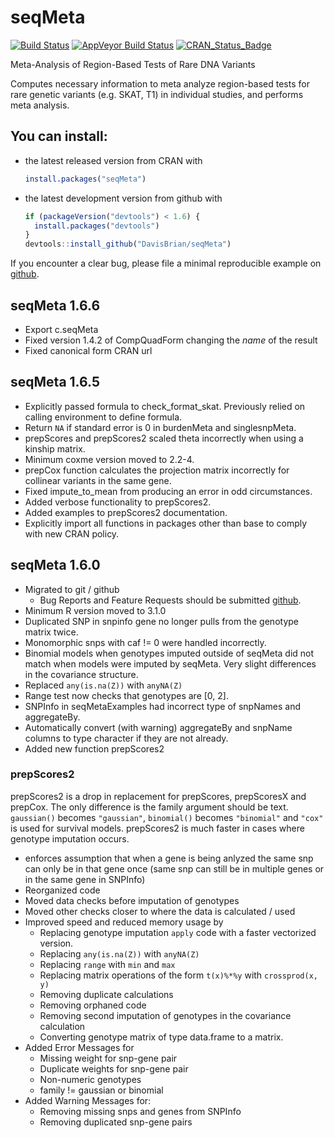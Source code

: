 <!-- README.md is generated from README.Rmd. Please edit that file -->
seqMeta
=======

[![Build Status](https://travis-ci.org/DavisBrian/seqMeta.svg?branch=master)](https://travis-ci.org/DavisBrian) [![AppVeyor Build Status](https://ci.appveyor.com/api/projects/status/github/DavisBrian/seqMeta?branch=master)](https://ci.appveyor.com/project/DavisBrian/seqMeta) [![CRAN\_Status\_Badge](http://www.r-pkg.org/badges/version/seqMeta)](https://CRAN.R-project.org/package=seqMeta)

Meta-Analysis of Region-Based Tests of Rare DNA Variants

Computes necessary information to meta analyze region-based tests for rare genetic variants (e.g. SKAT, T1) in individual studies, and performs meta analysis.

You can install:
----------------

-   the latest released version from CRAN with

    ``` r
    install.packages("seqMeta")
    ```

-   the latest development version from github with

    ``` r
    if (packageVersion("devtools") < 1.6) {
      install.packages("devtools")
    }
    devtools::install_github("DavisBrian/seqMeta")
    ```

If you encounter a clear bug, please file a minimal reproducible example on [github](https://github.com/DavisBrian/seqMeta/issues).

seqMeta 1.6.6
-------------

-   Export c.seqMeta
-   Fixed version 1.4.2 of CompQuadForm changing the *name* of the result
-   Fixed canonical form CRAN url

seqMeta 1.6.5
-------------

-   Explicitly passed formula to check\_format\_skat. Previously relied on calling environment to define formula.
-   Return `NA` if standard error is 0 in burdenMeta and singlesnpMeta.
-   prepScores and prepScores2 scaled theta incorrectly when using a kinship matrix.
-   Minimum coxme version moved to 2.2-4.
-   prepCox function calculates the projection matrix incorrectly for collinear variants in the same gene.
-   Fixed impute\_to\_mean from producing an error in odd circumstances.
-   Added verbose functionality to prepScores2.
-   Added examples to prepScores2 documentation.
-   Explicitly import all functions in packages other than base to comply with new CRAN policy.

seqMeta 1.6.0
-------------

-   Migrated to git / github
    -   Bug Reports and Feature Requests should be submitted [github](https://github.com/DavisBrian/seqMeta/issues).
-   Minimum R version moved to 3.1.0
-   Duplicated SNP in snpinfo gene no longer pulls from the genotype matrix twice.
-   Monomorphic snps with caf != 0 were handled incorrectly.
-   Binomial models when genotypes imputed outside of seqMeta did not match when models were imputed by seqMeta. Very slight differences in the covariance structure.
-   Replaced `any(is.na(Z))` with `anyNA(Z)`
-   Range test now checks that genotypes are \[0, 2\].
-   SNPInfo in seqMetaExamples had incorrect type of snpNames and aggregateBy.
-   Automatically convert (with warning) aggregateBy and snpName columns to type character if they are not already.
-   Added new function prepScores2

### prepScores2

prepScores2 is a drop in replacement for prepScores, prepScoresX and prepCox. The only difference is the family argument should be text. `gaussian()` becomes `"gaussian"`, `binomial()` becomes `"binomial"` and `"cox"` is used for survival models. prepScores2 is much faster in cases where genotype imputation occurs.

-   enforces assumption that when a gene is being anlyzed the same snp can only be in that gene once (same snp can still be in multiple genes or in the same gene in SNPInfo)
-   Reorganized code
-   Moved data checks before imputation of genotypes
-   Moved other checks closer to where the data is calculated / used
-   Improved speed and reduced memory usage by
    -   Replacing genotype imputation `apply` code with a faster vectorized version.
    -   Replacing `any(is.na(Z))` with `anyNA(Z)`
    -   Replacing `range` with `min` and `max`
    -   Replacing matrix operations of the form `t(x)%*%y` with `crossprod(x, y)`
    -   Removing duplicate calculations
    -   Removing orphaned code
    -   Removing second imputation of genotypes in the covariance calculation
    -   Converting genotype matrix of type data.frame to a matrix.
-   Added Error Messages for
    -   Missing weight for snp-gene pair
    -   Duplicate weights for snp-gene pair
    -   Non-numeric genotypes
    -   family != gaussian or binomial
-   Added Warning Messages for:
    -   Removing missing snps and genes from SNPInfo
    -   Removing duplicated snp-gene pairs
